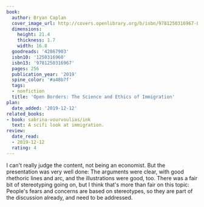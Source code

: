 ```yaml
---
book:
  author: Bryan Caplan
  cover_image_url: http://covers.openlibrary.org/b/isbn/9781250316967-L.jpg
  dimensions:
    height: 21.4
    thickness: 1.7
    width: 16.8
  goodreads: '42867903'
  isbn10: '1250316960'
  isbn13: '9781250316967'
  pages: 256
  publication_year: '2019'
  spine_color: '#a48b7f'
  tags:
  - nonfiction
  title: 'Open Borders: The Science and Ethics of Immigration'
plan:
  date_added: '2019-12-12'
related_books:
- book: sabrina-vourvoulias/ink
  text: A scifi look at immigration.
review:
  date_read:
  - 2019-12-12
  rating: 4
---
```


I can't really judge the content, not being an economist. But the presentation was very well done: The arguments were clear, with good rhethoric lines and arc, and the illustrations were good, too. There was a fair bit of stereotyping going on, but I think that's more than fair on this topic: People's fears and concerns are based on stereotypes, so they are part of the discussion already, and need to be addressed.
